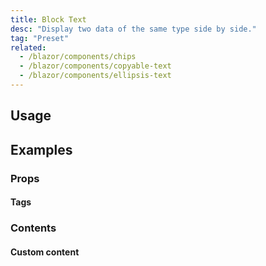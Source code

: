 ```yaml
---
title: Block Text
desc: "Display two data of the same type side by side."
tag: "Preset"
related:
  - /blazor/components/chips
  - /blazor/components/copyable-text
  - /blazor/components/ellipsis-text
---
```


## Usage

<masa-example file="Examples.components.block_text.Usage"></masa-example>

## Examples

### Props

#### Tags

<masa-example file="Examples.components.block_text.Tags"></masa-example>

### Contents

#### Custom content

<masa-example file="Examples.components.block_text.Contents"></masa-example>